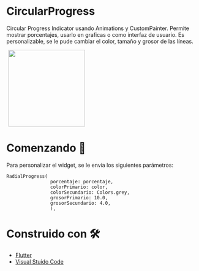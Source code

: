 # CircularProgress
Circular Progress Indicator usando Animations y CustomPainter. Permite mostrar porcentajes, usarlo en graficas o como interfaz de usuario. Es personalizable, se le pude cambiar el color, tamaño y grosor de las líneas.

<p>
    <img src="https://res.cloudinary.com/dzgd10ssq/image/upload/v1599163505/Apps/ekg4l4dhsyzzh3chr2ty.gif" width="200"/ hspace="5"> 
</p>

# Comenzando 🚀

Para personalizar el widget, se le envía los siguientes parámetros:

```
RadialProgress(
                porcentaje: porcentaje,
                colorPrimario: color,
                colorSecundario: Colors.grey,
                grosorPrimario: 10.0,
                grosorSecundario: 4.0,
                ),
  ```
  
  # Construido con 🛠️
  - [Flutter](https://flutter.dev/ "flutter")
  - [Visual Stuido Code](https://code.visualstudio.com/ "Visual Stuido Code")
